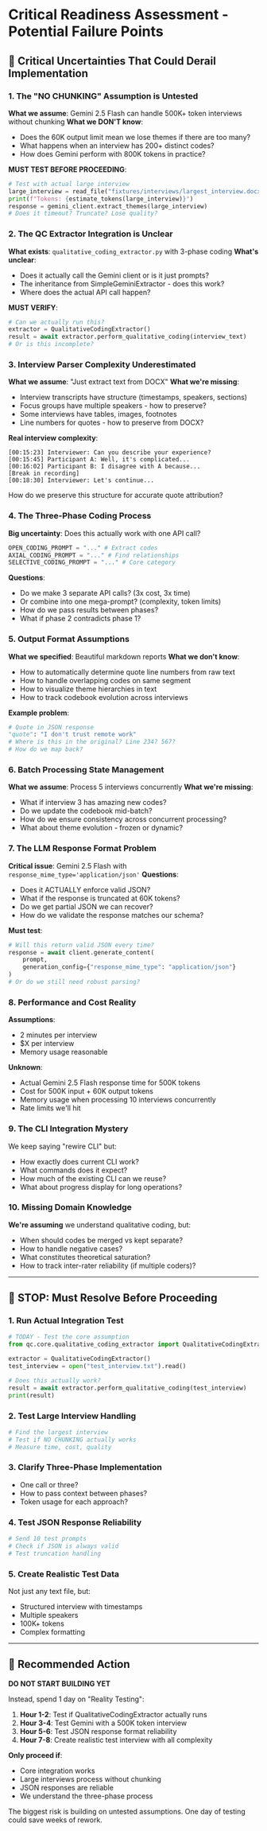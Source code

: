 # Critical Readiness Assessment - Potential Failure Points

## 🚨 Critical Uncertainties That Could Derail Implementation

### 1. **The "NO CHUNKING" Assumption is Untested**

**What we assume**: Gemini 2.5 Flash can handle 500K+ token interviews without chunking
**What we DON'T know**: 
- Does the 60K output limit mean we lose themes if there are too many?
- What happens when an interview has 200+ distinct codes?
- How does Gemini perform with 800K tokens in practice?

**MUST TEST BEFORE PROCEEDING**:
```python
# Test with actual large interview
large_interview = read_file("fixtures/interviews/largest_interview.docx")
print(f"Tokens: {estimate_tokens(large_interview)}")
response = gemini_client.extract_themes(large_interview)
# Does it timeout? Truncate? Lose quality?
```

### 2. **The QC Extractor Integration is Unclear**

**What exists**: `qualitative_coding_extractor.py` with 3-phase coding
**What's unclear**:
- Does it actually call the Gemini client or is it just prompts?
- The inheritance from SimpleGeminiExtractor - does this work?
- Where does the actual API call happen?

**MUST VERIFY**:
```python
# Can we actually run this?
extractor = QualitativeCodingExtractor()
result = await extractor.perform_qualitative_coding(interview_text)
# Or is this incomplete?
```

### 3. **Interview Parser Complexity Underestimated**

**What we assume**: "Just extract text from DOCX"
**What we're missing**:
- Interview transcripts have structure (timestamps, speakers, sections)
- Focus groups have multiple speakers - how to preserve?
- Some interviews have tables, images, footnotes
- Line numbers for quotes - how to preserve from DOCX?

**Real interview complexity**:
```
[00:15:23] Interviewer: Can you describe your experience?
[00:15:45] Participant A: Well, it's complicated...
[00:16:02] Participant B: I disagree with A because...
[Break in recording]
[00:18:30] Interviewer: Let's continue...
```

How do we preserve this structure for accurate quote attribution?

### 4. **The Three-Phase Coding Process**

**Big uncertainty**: Does this actually work with one API call?
```python
OPEN_CODING_PROMPT = "..." # Extract codes
AXIAL_CODING_PROMPT = "..." # Find relationships
SELECTIVE_CODING_PROMPT = "..." # Core category
```

**Questions**:
- Do we make 3 separate API calls? (3x cost, 3x time)
- Or combine into one mega-prompt? (complexity, token limits)
- How do we pass results between phases?
- What if phase 2 contradicts phase 1?

### 5. **Output Format Assumptions**

**What we specified**: Beautiful markdown reports
**What we don't know**:
- How to automatically determine quote line numbers from raw text
- How to handle overlapping codes on same segment
- How to visualize theme hierarchies in text
- How to track codebook evolution across interviews

**Example problem**:
```python
# Quote in JSON response
"quote": "I don't trust remote work"
# Where is this in the original? Line 234? 567? 
# How do we map back?
```

### 6. **Batch Processing State Management**

**What we assume**: Process 5 interviews concurrently
**What we're missing**:
- What if interview 3 has amazing new codes?
- Do we update the codebook mid-batch?
- How do we ensure consistency across concurrent processing?
- What about theme evolution - frozen or dynamic?

### 7. **The LLM Response Format Problem**

**Critical issue**: Gemini 2.5 Flash with `response_mime_type='application/json'`
**Questions**:
- Does it ACTUALLY enforce valid JSON?
- What if the response is truncated at 60K tokens?
- Do we get partial JSON we can recover?
- How do we validate the response matches our schema?

**Must test**:
```python
# Will this return valid JSON every time?
response = await client.generate_content(
    prompt,
    generation_config={"response_mime_type": "application/json"}
)
# Or do we still need robust parsing?
```

### 8. **Performance and Cost Reality**

**Assumptions**:
- 2 minutes per interview
- $X per interview
- Memory usage reasonable

**Unknown**:
- Actual Gemini 2.5 Flash response time for 500K tokens
- Cost for 500K input + 60K output tokens
- Memory usage when processing 10 interviews concurrently
- Rate limits we'll hit

### 9. **The CLI Integration Mystery**

We keep saying "rewire CLI" but:
- How exactly does current CLI work?
- What commands does it expect?
- How much of the existing CLI can we reuse?
- What about progress display for long operations?

### 10. **Missing Domain Knowledge**

**We're assuming** we understand qualitative coding, but:
- When should codes be merged vs kept separate?
- How to handle negative cases?
- What constitutes theoretical saturation?
- How to track inter-rater reliability (if multiple coders)?

---

## 🛑 STOP: Must Resolve Before Proceeding

### 1. **Run Actual Integration Test**
```python
# TODAY - Test the core assumption
from qc.core.qualitative_coding_extractor import QualitativeCodingExtractor

extractor = QualitativeCodingExtractor()
test_interview = open("test_interview.txt").read()

# Does this actually work?
result = await extractor.perform_qualitative_coding(test_interview)
print(result)
```

### 2. **Test Large Interview Handling**
```python
# Find the largest interview
# Test if NO CHUNKING actually works
# Measure time, cost, quality
```

### 3. **Clarify Three-Phase Implementation**
- One call or three?
- How to pass context between phases?
- Token usage for each approach?

### 4. **Test JSON Response Reliability**
```python
# Send 10 test prompts
# Check if JSON is always valid
# Test truncation handling
```

### 5. **Create Realistic Test Data**
Not just any text file, but:
- Structured interview with timestamps
- Multiple speakers
- 100K+ tokens
- Complex formatting

---

## 🎯 Recommended Action

**DO NOT START BUILDING YET**

Instead, spend 1 day on "Reality Testing":

1. **Hour 1-2**: Test if QualitativeCodingExtractor actually runs
2. **Hour 3-4**: Test Gemini with a 500K token interview  
3. **Hour 5-6**: Test JSON response format reliability
4. **Hour 7-8**: Create realistic test interview with all complexity

**Only proceed if**:
- Core integration works
- Large interviews process without chunking
- JSON responses are reliable
- We understand the three-phase process

The biggest risk is building on untested assumptions. One day of testing could save weeks of rework.